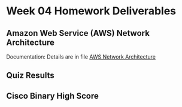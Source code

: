 # Week 04 Homework Deliverables

## Amazon Web Service (AWS) Network Architecture 

Documentation: Details are in file [AWS Network Architecture](/04-week-04/class07-hw04-aws-network.xlsx)

##  Quiz Results

## Cisco Binary High Score